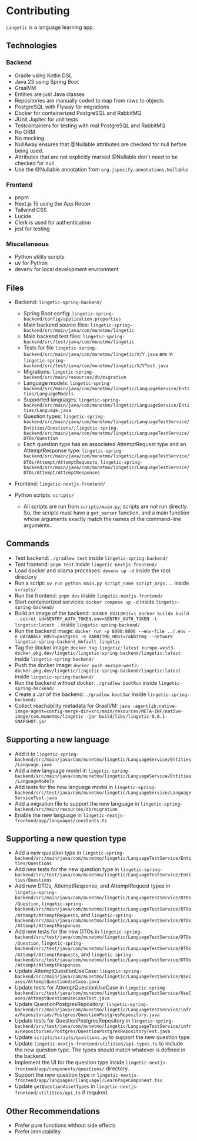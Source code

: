 # Contributing

`Lingetic` is a language learning app.

## Technologies

### Backend

- Gradle using Kotlin DSL
- Java 23 using Spring Boot
- GraalVM
- Entities are just Java classes
- Repositories are manually coded to map from rows to objects
- PostgreSQL with Flyway for migrations
- Docker for containerized PostgreSQL and RabbitMQ
- JUnit Jupiter for unit tests
- Testcontainers for testing with real PostgreSQL and RabbitMQ
- No ORM
- No mocking
- NullAway ensures that @Nullable attributes are checked for null before being used.
- Attributes that are not explicitly marked @Nullable don't need to be checked for null
- Use the @Nullable annotation from `org.jspecify.annotations.Nullable`

### Frontend

- pnpm
- Next.js 15 using the App Router
- Tailwind CSS
- Lucide
- Clerk is used for authentication
- jest for testing

### Miscellaneous

- Python utility scripts
- uv for Python
- devenv for local development environment

## Files

- Backend: `lingetic-spring-backend/`

  - Spring Boot config: `lingetic-spring-backend/config/application.properties`
  - Main backend source files: `lingetic-spring-backend/src/main/java/com/munetmo/lingetic`
  - Main backend test files: `lingetic-spring-backend/src/test/java/com/munetmo/lingetic`
  - Tests for file `lingetic-spring-backend/src/main/java/com/munetmo/lingetic/X/Y.java` are in `lingetic-spring-backend/src/test/java/com/munetmo/lingetic/X/YTest.java`
  - Migrations: `lingetic-spring-backend/src/main/resources/db/migration`
  - Language models: `lingetic-spring-backend/src/main/java/com/munetmo/lingetic/LanguageService/Entities/LanguageModels`
  - Supported languages: `lingetic-spring-backend/src/main/java/com/munetmo/lingetic/LanguageService/Entities/Language.java`
  - Question types: `lingetic-spring-backend/src/main/java/com/munetmo/lingetic/LanguageTestService/Entities/Questions/`; `lingetic-spring-backend/src/main/java/com/munetmo/lingetic/LanguageTestService/DTOs/Question`
  - Each question type has an associated AttemptRequest type and an AttemptResponse type: `lingetic-spring-backend/src/main/java/com/munetmo/lingetic/LanguageTestService/DTOs/Attempt/AttemptRequests`; `lingetic-spring-backend/src/main/java/com/munetmo/lingetic/LanguageTestService/DTOs/Attempt/AttemptResponses`

- Frontend: `lingetic-nextjs-frontend/`
- Python scripts: `scripts/`
  - All scripts are run from `scripts/main.py`; scripts are not run directly. So, the scripts must have a `get_parser` function, and a main function whose arguments exactly match the names of the command-line arguments.

## Commands

- Test backend: `./gradlew test` inside `lingetic-spring-backend/`
- Test frontend: `pnpm test` inside `lingetic-nextjs-frontend/`
- Load docker and ollama processes: `devenv up -d` inside the root directory
- Run a script: `uv run python main.py script_name script_args...` inside `scripts/`
- Run the frontend: `pnpm dev` inside `lingetic-nextjs-frontend/`
- Start containerized services: `docker compose up -d` inside `lingetic-spring-backend/`
- Build an image of the backend: `DOCKER_BUILDKIT=1 docker buildx build --secret id=SENTRY_AUTH_TOKEN,env=SENTRY_AUTH_TOKEN -t lingetic:latest .` inside `lingetic-spring-backend/`
- Run the backend image: `docker run -p 8000:8000 --env-file ../.env -e DATABASE_HOST=postgres -e RABBITMQ_HOST=rabbitmq --network lingetic-spring-backend_default lingetic`
- Tag the docker image: `docker tag lingetic:latest europe-west3-docker.pkg.dev/lingetic/lingetic-spring-backend/lingetic:latest` inside `lingetic-spring-backend/`
- Push the docker image: `docker push europe-west3-docker.pkg.dev/lingetic/lingetic-spring-backend/lingetic:latest` inside `lingetic-spring-backend/`
- Run the backend without docker: `./gradlew bootRun` inside `lingetic-spring-backend/`
- Create a Jar of the backend: `./gradlew bootJar` inside `lingetic-spring-backend/`
- Collect reachability metadata for GraalVM: `java -agentlib:native-image-agent=config-merge-dir=src/main/resources/META-INF/native-image/com.munetmo/lingetic -jar build/libs/lingetic-0.0.1-SNAPSHOT.jar`

## Supporting a new language

- Add it to `lingetic-spring-backend/src/main/java/com/munetmo/lingetic/LanguageService/Entities/Language.java`
- Add a new language model in `lingetic-spring-backend/src/main/java/com/munetmo/lingetic/LanguageService/Entities/LanguageModels`
- Add tests for the new language model in `lingetic-spring-backend/src/test/java/com/munetmo/lingetic/LanguageService/LanguageServiceTest.java`
- Add a migration file to support the new language in `lingetic-spring-backend/src/main/resources/db/migration`
- Enable the new language in `lingetic-nextjs-frontend/app/languages/constants.ts`

## Supporting a new question type

- Add a new question type in `lingetic-spring-backend/src/main/java/com/munetmo/lingetic/LanguageTestService/Entities/Questions`
- Add new tests for the new question type in `lingetic-spring-backend/src/test/java/com/munetmo/lingetic/LanguageTestService/Entities/Questions`
- Add new DTOs, AttemptResponse, and AttemptRequest types in `lingetic-spring-backend/src/main/java/com/munetmo/lingetic/LanguageTestService/DTOs/Question`, `lingetic-spring-backend/src/main/java/com/munetmo/lingetic/LanguageTestService/DTOs/Attempt/AttemptRequests`, and `lingetic-spring-backend/src/main/java/com/munetmo/lingetic/LanguageTestService/DTOs/Attempt/AttemptResponses`
- Add new tests for the new DTOs in `lingetic-spring-backend/src/test/java/com/munetmo/lingetic/LanguageTestService/DTOs/Question`, `lingetic-spring-backend/src/test/java/com/munetmo/lingetic/LanguageTestService/DTOs/Attempt/AttemptRequests`, and `lingetic-spring-backend/src/test/java/com/munetmo/lingetic/LanguageTestService/DTOs/Attempt/AttemptResponses`
- Update AttemptQuestionUseCase: `lingetic-spring-backend/src/main/java/com/munetmo/lingetic/LanguageTestService/UseCases/AttemptQuestionUseCase.java`
- Update tests for AttemptQuestionUseCase in `lingetic-spring-backend/src/test/java/com/munetmo/lingetic/LanguageTestService/UseCases/AttemptQuestionUseCaseTest.java`
- Update QuestionPostgresRepository: `lingetic-spring-backend/src/main/java/com/munetmo/lingetic/LanguageTestService/infra/Repositories/Postgres/QuestionPostgresRepository.java`
- Update tests for QuestionPostgresRepository in `lingetic-spring-backend/src/test/java/com/munetmo/lingetic/LanguageTestService/infra/Repositories/Postgres/QuestionPostgresRepositoryTest.java`
- Update `scripts/scripts/questions.py` to support the new question type.
- Update `lingetic-nextjs-frontend/utilities/api-types.ts` to include the new question type. The types should match whatever is defined in the backend.
- Implement the UI for the question type inside `lingetic-nextjs-frontend/app/components/questions/` directory.
- Support the new question type in `lingetic-nextjs-frontend/app/languages/[language]/LearnPageComponent.tsx`
- Update `getQuestionAssetTypes` in `lingetic-nextjs-frontend/utilities/api.ts` if required.

## Other Recommendations

- Prefer pure functions without side effects
- Prefer immutability
